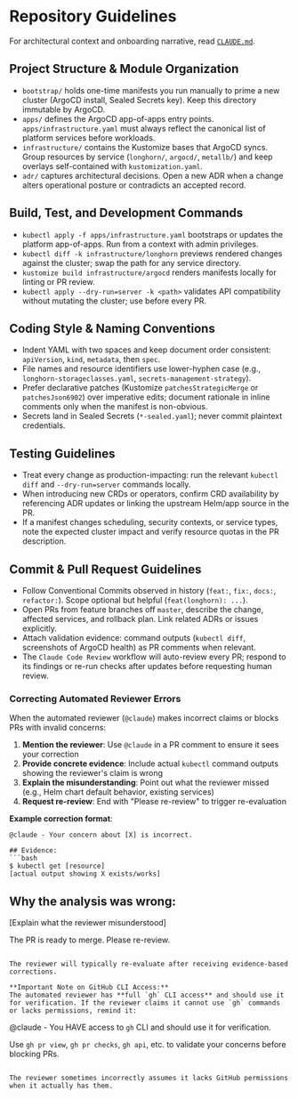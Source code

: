 # Repository Guidelines

For architectural context and onboarding narrative, read [`CLAUDE.md`](CLAUDE.md).

## Project Structure & Module Organization
- `bootstrap/` holds one-time manifests you run manually to prime a new cluster (ArgoCD install, Sealed Secrets key). Keep this directory immutable by ArgoCD.
- `apps/` defines the ArgoCD app-of-apps entry points. `apps/infrastructure.yaml` must always reflect the canonical list of platform services before workloads.
- `infrastructure/` contains the Kustomize bases that ArgoCD syncs. Group resources by service (`longhorn/`, `argocd/`, `metallb/`) and keep overlays self-contained with `kustomization.yaml`.
- `adr/` captures architectural decisions. Open a new ADR when a change alters operational posture or contradicts an accepted record.

## Build, Test, and Development Commands
- `kubectl apply -f apps/infrastructure.yaml` bootstraps or updates the platform app-of-apps. Run from a context with admin privileges.
- `kubectl diff -k infrastructure/longhorn` previews rendered changes against the cluster; swap the path for any service directory.
- `kustomize build infrastructure/argocd` renders manifests locally for linting or PR review.
- `kubectl apply --dry-run=server -k <path>` validates API compatibility without mutating the cluster; use before every PR.

## Coding Style & Naming Conventions
- Indent YAML with two spaces and keep document order consistent: `apiVersion`, `kind`, `metadata`, then `spec`.
- File names and resource identifiers use lower-hyphen case (e.g., `longhorn-storageclasses.yaml`, `secrets-management-strategy`).
- Prefer declarative patches (Kustomize `patchesStrategicMerge` or `patchesJson6902`) over imperative edits; document rationale in inline comments only when the manifest is non-obvious.
- Secrets land in Sealed Secrets (`*-sealed.yaml`); never commit plaintext credentials.

## Testing Guidelines
- Treat every change as production-impacting: run the relevant `kubectl diff` and `--dry-run=server` commands locally.
- When introducing new CRDs or operators, confirm CRD availability by referencing ADR updates or linking the upstream Helm/app source in the PR.
- If a manifest changes scheduling, security contexts, or service types, note the expected cluster impact and verify resource quotas in the PR description.

## Commit & Pull Request Guidelines
- Follow Conventional Commits observed in history (`feat:`, `fix:`, `docs:`, `refactor:`). Scope optional but helpful (`feat(longhorn): ...`).
- Open PRs from feature branches off `master`, describe the change, affected services, and rollback plan. Link related ADRs or issues explicitly.
- Attach validation evidence: command outputs (`kubectl diff`, screenshots of ArgoCD health) as PR comments when relevant.
- The `Claude Code Review` workflow will auto-review every PR; respond to its findings or re-run checks after updates before requesting human review.

### Correcting Automated Reviewer Errors

When the automated reviewer (`@claude`) makes incorrect claims or blocks PRs with invalid concerns:

1. **Mention the reviewer**: Use `@claude` in a PR comment to ensure it sees your correction
2. **Provide concrete evidence**: Include actual `kubectl` command outputs showing the reviewer's claim is wrong
3. **Explain the misunderstanding**: Point out what the reviewer missed (e.g., Helm chart default behavior, existing services)
4. **Request re-review**: End with "Please re-review" to trigger re-evaluation

**Example correction format**:
```
@claude - Your concern about [X] is incorrect.

## Evidence:
```bash
$ kubectl get [resource]
[actual output showing X exists/works]
```

## Why the analysis was wrong:
[Explain what the reviewer misunderstood]

The PR is ready to merge. Please re-review.
```

The reviewer will typically re-evaluate after receiving evidence-based corrections.

**Important Note on GitHub CLI Access:**
The automated reviewer has **full `gh` CLI access** and should use it for verification. If the reviewer claims it cannot use `gh` commands or lacks permissions, remind it:

```
@claude - You HAVE access to `gh` CLI and should use it for verification.

Use `gh pr view`, `gh pr checks`, `gh api`, etc. to validate your concerns before blocking PRs.
```

The reviewer sometimes incorrectly assumes it lacks GitHub permissions when it actually has them.

